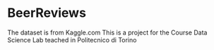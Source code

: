 # BeerReviews
The dataset is from Kaggle.com
This is a project for the Course Data Science Lab teached in Politecnico di Torino
